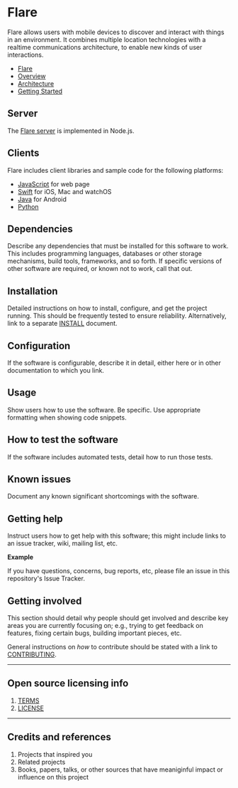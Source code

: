 # Flare

Flare allows users with mobile devices to discover and interact with things in an environment. It combines multiple location technologies with a realtime communications architecture, to enable new kinds of user interactions. 

- [Flare](http://devnet-stage.kpimdp.com/site/flare/)
- [Overview](http://devnet-stage.kpimdp.com/site/flare/discover/overview/)
- [Architecture](http://devnet-stage.kpimdp.com/site/flare/discover/architecture/)
- [Getting Started](http://devnet-stage.kpimdp.com/site/flare/discover/gettingstarted/)

## Server

The [Flare server](server/) is implemented in Node.js.

## Clients

Flare includes client libraries and sample code for the following platforms:

- [JavaScript](server/public/) for web page
- [Swift](swift/) for iOS, Mac and watchOS
- [Java](java/) for Android
- [Python](python/)

## Dependencies

Describe any dependencies that must be installed for this software to work.
This includes programming languages, databases or other storage mechanisms, build tools, frameworks, and so forth.
If specific versions of other software are required, or known not to work, call that out.

## Installation

Detailed instructions on how to install, configure, and get the project running.
This should be frequently tested to ensure reliability. Alternatively, link to
a separate [INSTALL](INSTALL.md) document.

## Configuration

If the software is configurable, describe it in detail, either here or in other documentation to which you link.

## Usage

Show users how to use the software.
Be specific.
Use appropriate formatting when showing code snippets.

## How to test the software

If the software includes automated tests, detail how to run those tests.

## Known issues

Document any known significant shortcomings with the software.

## Getting help

Instruct users how to get help with this software; this might include links to an issue tracker, wiki, mailing list, etc.

**Example**

If you have questions, concerns, bug reports, etc, please file an issue in this repository's Issue Tracker.

## Getting involved

This section should detail why people should get involved and describe key areas you are
currently focusing on; e.g., trying to get feedback on features, fixing certain bugs, building
important pieces, etc.

General instructions on _how_ to contribute should be stated with a link to [CONTRIBUTING](CONTRIBUTING.md).


----

## Open source licensing info
1. [TERMS](TERMS.md)
2. [LICENSE](LICENSE)


----

## Credits and references

1. Projects that inspired you
2. Related projects
3. Books, papers, talks, or other sources that have meaniginful impact or influence on this project
